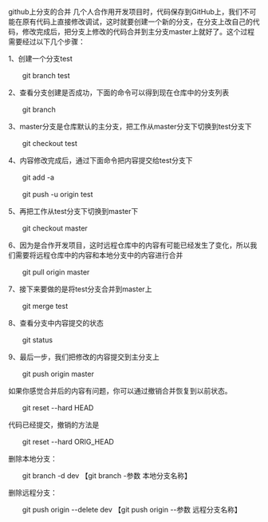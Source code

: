 github上分支的合并
几个人合作用开发项目时，代码保存到GitHub上，我们不可能在原有代码上直接修改调试，这时就要创建一个新的分支，在分支上改自己的代码，修改完成后，把分支上修改的代码合并到主分支master上就好了。这个过程需要经过以下几个步骤：

1、创建一个分支test

　　git branch test

2、查看分支创建是否成功，下面的命令可以得到现在仓库中的分支列表

　　git branch

3、master分支是仓库默认的主分支，把工作从master分支下切换到test分支下

　　git checkout test

4、内容修改完成后，通过下面命令把内容提交给test分支下

　　git add -a

　　git push -u origin test

5、再把工作从test分支下切换到master下

　　git checkout master

6、因为是合作开发项目，这时远程仓库中的内容有可能已经发生了变化，所以我们需要将远程仓库中的内容和本地分支中的内容进行合并

　　git pull origin master

7、接下来要做的是将test分支合并到master上

　　git merge test

8、查看分支中内容提交的状态

　　git status

9、最后一步，我们把修改的内容提交到主分支上

　　git push origin master

如果你感觉合并后的内容有问题，你可以通过撤销合并恢复到以前状态。

　　git reset --hard HEAD

代码已经提交，撤销的方法是

　　git reset --hard ORIG_HEAD

删除本地分支：

　　git branch -d dev  【git branch -参数 本地分支名称】

删除远程分支：

　　git push origin --delete dev  【git push origin --参数 远程分支名称】
